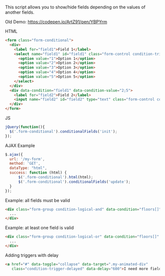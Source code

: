 This script allows you to show/hide fields depending on the values of another fields.

Old Demo: https://codepen.io/ArtZ91/pen/YBPYrm

HTML
```html
<form class="form-conditional">
  <div>
    <label for="field1">Field 1</label>
    <select name="field1" id="field1" class="form-control condition-trigger">
      <option value="1">Option 1</option>
      <option value="2">Option 2</option>
      <option value="3">Option 3</option>
      <option value="4">Option 4</option>
      <option value="5">Option 5</option>
    </select>
  </div>
  <div data-condition="field1" data-condition-value="2;5">
    <label for="field2">Field 2</label>
    <input name="field2" id="field2" type="text" class="form-control condition-trigger">
  </div>
</form>
```

JS
```js
jQuery(function(){
  $('.form-conditional').conditionalFields('init');
});
```

AJAX Example
```js
$.ajax({
  url: '/my-form',
  method: 'GET',
  dataType: "html",
  success: function (html) {
      $('.form-conditional').html(html);
      $('.form-conditional').conditionalFields('update');
  }
});
```

Example: all fields must be valid
```html
<div class="form-group condition-logical-and" data-condition="floors[]" data-condition-value="1">
  ...
</div>
```

Example: at least one field is valid
```html
<div class="form-group condition-logical-or" data-condition="floors[]" data-condition-value="1">
  ...
</div>
```

Adding triggers with delay
```html
<a href="#" data-toggle="collapse" data-target=".my-animated-div" 
   class="condition-trigger-delayed" data-delay="600">I need more fields</a>

